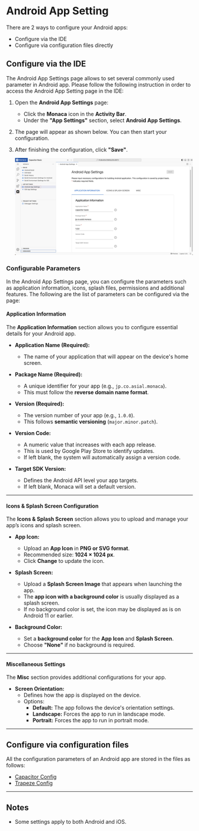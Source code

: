 # Android App Setting

There are 2 ways to configure your Android apps:

- Configure via the IDE
- Configure via configuration files directly

## Configure via the IDE

The Android App Settings page allows to set several commonly used parameter in Android app. Please follow the following instruction in order to access the Android App Setting page in the IDE:

1. Open the **Android App Settings** page:  
   - Click the **Monaca** icon in the **Activity Bar**.  
   - Under the **"App Settings"** section, select **Android App Settings**.

2. The page will appear as shown below. You can then start your configuration.

3. After finishing the configuration, click **"Save"**.

    ![img](img/capacitor-android-app-setting/capacitor-android-app-setting.png)

### Configurable Parameters

In the Android App Settings page, you can configure the parameters such as application information, icons, splash files, permissions and additional features. The following are the list of parameters can be configured via the page:

#### Application Information

The **Application Information** section allows you to configure essential details for your Android app.

- **Application Name (Required):**  
  - The name of your application that will appear on the device's home screen.

- **Package Name (Required):**  
  - A unique identifier for your app (e.g., `jp.co.asial.monaca`).  
  - This must follow the **reverse domain name format**.

- **Version (Required):**  
  - The version number of your app (e.g., `1.0.0`).  
  - This follows **semantic versioning** (`major.minor.patch`).

- **Version Code:**  
  - A numeric value that increases with each app release.  
  - This is used by Google Play Store to identify updates.  
  - If left blank, the system will automatically assign a version code.

- **Target SDK Version:**  
  - Defines the Android API level your app targets.  
  - If left blank, Monaca will set a default version.

---

#### Icons & Splash Screen Configuration

The **Icons & Splash Screen** section allows you to upload and manage your app’s icons and splash screen.

- **App Icon:**  
  - Upload an **App Icon** in **PNG or SVG format**.  
  - Recommended size: **1024 × 1024 px**.
  - Click **Change** to update the icon.

- **Splash Screen:**  
  - Upload a **Splash Screen Image** that appears when launching the app.  
  - The **app icon with a background color** is usually displayed as a splash screen.  
  - If no background color is set, the icon may be displayed as is on Android 11 or earlier.

- **Background Color:**  
  - Set a **background color** for the **App Icon** and **Splash Screen**.
  - Choose **"None"** if no background is required.

---

#### Miscellaneous Settings

The **Misc** section provides additional configurations for your app.

- **Screen Orientation:**  
  - Defines how the app is displayed on the device.
  - Options:
    - **Default:** The app follows the device's orientation settings.
    - **Landscape:** Forces the app to run in landscape mode.
    - **Portrait:** Forces the app to run in portrait mode.

---

## Configure via configuration files

All the configuration parameters of an Android app are stored in the files as follows:

- [Capacitor Config](https://capacitorjs.com/docs/config#example)
- [Trapeze Config](https://trapeze.dev/docs/Frameworks/capacitor)

---

## Notes

- Some settings apply to both Android and iOS.
